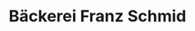 ---
title: "Bäckerei Franz Schmid"
url: /hoechstaedt-an-der-donau/baeckerei-franz-schmid/
shop: Bäckerei
---